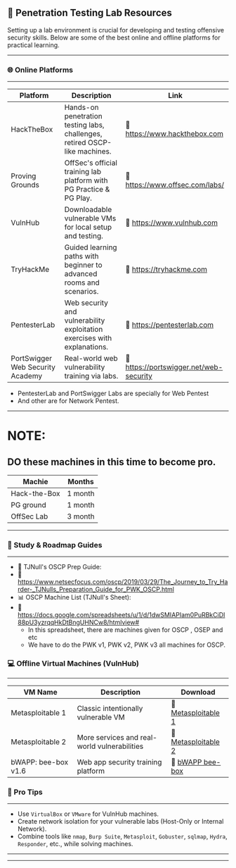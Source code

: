 ## 🧪 Penetration Testing Lab Resources
Setting up a lab environment is crucial for developing and testing offensive security skills. Below are some of the best online and offline platforms for practical learning.
***
### 🌐 Online Platforms
***

| Platform                         | Description                                                                | Link                                    |
| -------------------------------- | -------------------------------------------------------------------------- | --------------------------------------- |
| HackTheBox                       | Hands-on penetration testing labs, challenges, retired OSCP-like machines. | 🔗 https://www.hackthebox.com           |
| Proving Grounds                  | OffSec's official training lab platform with PG Practice & PG Play.        | 🔗 https://www.offsec.com/labs/         |
| VulnHub                          | Downloadable vulnerable VMs for local setup and testing.                   | 🔗 https://www.vulnhub.com              |
| TryHackMe                        | Guided learning paths with beginner to advanced rooms and scenarios.       | 🔗 https://tryhackme.com                |
| PentesterLab                     | Web security and vulnerability exploitation exercises with explanations.   | 🔗 https://pentesterlab.com             |
| PortSwigger Web Security Academy | Real-world web vulnerability training via labs.                            | 🔗 https://portswigger.net/web-security |
-  PentesterLab and PortSwigger Labs are specially for Web Pentest
- And other are for Network Pentest.

---
# **NOTE:**
## DO these machines in this time to become pro.

| Machie       | Months  |
| ------------ | ------- |
| Hack-the-Box | 1 month |
| PG ground    | 1 month |
| OffSec Lab   | 3 month |
	
---
### 🧭 Study & Roadmap Guides

***
*   📝 TJNull's OSCP Prep Guide:
*   🔗 https://www.netsecfocus.com/oscp/2019/03/29/The_Journey_to_Try_Harder-_TJNulls_Preparation_Guide_for_PWK_OSCP.html
*   📊 OSCP Machine List (TJNull's Sheet):
*   🔗 https://docs.google.com/spreadsheets/u/1/d/1dwSMIAPIam0PuRBkCiDI88pU3yzrqqHkDtBngUHNCw8/htmlview#
	* In this spreadsheet, there are machines  given for OSCP , OSEP and etc
	* We have to do the PWK v1,  PWK v2, PWK v3  all machines for OSCP.

### 💻 Offline Virtual Machines (VulnHub)
***

| VM Name             | Description                                  | Download                                                                  |
| ------------------- | -------------------------------------------- | ------------------------------------------------------------------------- |
| Metasploitable 1    | Classic intentionally vulnerable VM          | 🔗 [Metasploitable 1](https://www.vulnhub.com/entry/metasploitable-1,28/) |
| Metasploitable 2    | More services and real-world vulnerabilities | 🔗 [Metasploitable 2](https://www.vulnhub.com/entry/metasploitable-2,29/) |
| bWAPP: bee-box v1.6 | Web app security training platform           | 🔗 [bWAPP bee-box](https://www.vulnhub.com/entry/bwapp-bee-box-v16,53/)   |

### 🧰 Pro Tips
***
*   Use `VirtualBox` or `VMware` for VulnHub machines.
*   Create network isolation for your vulnerable labs (Host-Only or Internal Network).
*   Combine tools like `nmap`, `Burp Suite`, `Metasploit`, `Gobuster`, `sqlmap`, `Hydra`, `Responder`, etc., while solving machines.

---
---

